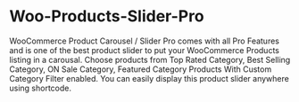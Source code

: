 # Woo-Products-Slider-Pro
WooCommerce Product Carousel / Slider Pro comes with all Pro Features and is one of the best product slider to put your WooCommerce Products listing in a carousal. Choose products from Top Rated Category, Best Selling Category, ON Sale Category, Featured Category Products With Custom Category Filter enabled. You can easily display this product slider anywhere using shortcode.
